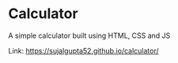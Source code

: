 # Calculator
A simple calculator built using HTML, CSS and JS

Link: https://sujalgupta52.github.io/calculator/
